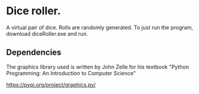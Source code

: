 # Dice roller.

A virtual pair of dice.
Rolls are randomly generated.
To just run the program, download diceRoller.exe and run.

## Dependencies

The graphics library used is written by John Zelle for his textbook "Python Programming: An Introduction to Computer Science"

https://pypi.org/project/graphics.py/
